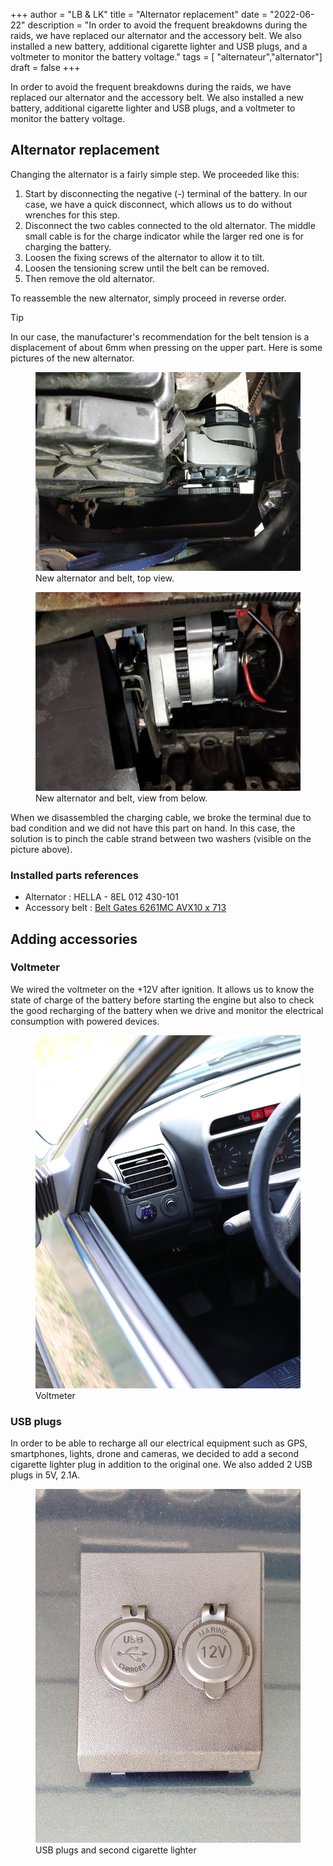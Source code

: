 +++
author = "LB & LK"
title = "Alternator replacement"
date = "2022-06-22"
description = "In order to avoid the frequent breakdowns during the raids, we have replaced our alternator and the accessory belt. We also installed a new battery, additional cigarette lighter and USB plugs, and a voltmeter to monitor the battery voltage."
tags = [ "alternateur","alternator"]
draft = false
+++

In order to avoid the frequent breakdowns during the raids, we have replaced our alternator and the accessory belt. We also installed a new battery, additional cigarette lighter and USB plugs, and a voltmeter to monitor the battery voltage.

## Alternator replacement

Changing the alternator is a fairly simple step. We proceeded like this:

1. Start by disconnecting the negative (-) terminal of the battery. In our case, we have a quick disconnect, which allows us to do without wrenches for this step.
2. Disconnect the two cables connected to the old alternator. The middle small cable is for the charge indicator while the larger red one is for charging the battery.
3. Loosen the fixing screws of the alternator to allow it to tilt.
4. Loosen the tensioning screw until the belt can be removed.
5. Then remove the old alternator.

To reassemble the new alternator, simply proceed in reverse order.

<span class="badge green">Tip</span>

In our case, the manufacturer's recommendation for the belt tension is a displacement of about 6mm when pressing on the upper part.
Here is some pictures of the new alternator.

<figure>
    <img loading="lazy" class="image-article" src="/images/alternator-replacement/alternator-replacement-1.jpg" alt="Alternator #1">
    <figcaption class="figure-caption">New alternator and belt, top view.</figcaption>
</figure>

<figure>
    <img loading="lazy" class="image-article" src="/images/alternator-replacement/alternator-replacement-2.jpg" alt="Alternator #2">
    <figcaption class="figure-caption">New alternator and belt, view from below.</figcaption>
</figure>

When we disassembled the charging cable, we broke the terminal due to bad condition and we did not have this part on hand. In this case, the solution is to pinch the cable strand between two washers (visible on the picture above).

### Installed parts references
- Alternator : HELLA - 8EL 012 430-101
- Accessory belt : <a class="anchor-link" href="https://www.gates.com/fr/fr/search.p.8532-000000-000000.v.8532-16261.html" target="_blank">Belt Gates 6261MC AVX10 x 713</a>

## Adding accessories
### Voltmeter
We wired the voltmeter on the +12V after ignition. It allows us to know the state of charge of the battery before starting the engine but also to check the good recharging of the battery when we drive and monitor the electrical consumption with powered devices.

<figure>
    <img loading="lazy" class="image-article" src="/images/alternator-replacement/alternator-replacement-4.jpg" alt="Voltmeter">
    <figcaption class="figure-caption">Voltmeter</figcaption>
</figure>

### USB plugs
In order to be able to recharge all our electrical equipment such as GPS, smartphones, lights, drone and cameras, we decided to add a second cigarette lighter plug in addition to the original one. We also added 2 USB plugs in 5V, 2.1A.

<figure>
    <img loading="lazy" class="image-article" src="/images/alternator-replacement/alternator-replacement-3.jpg" alt="USB and cigarette lighter sockets">
    <figcaption class="figure-caption">USB plugs and second cigarette lighter</figcaption>
</figure>
